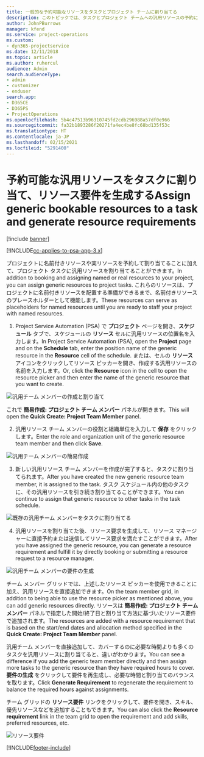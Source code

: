 ```yaml
---
title: 一般的な予約可能なリソースをタスクとプロジェクト チームに割り当てる
description: このトピックでは、タスクとプロジェクト チームへの汎用リソースの予約に関する情報を提供します。
author: JohnPBurrows
manager: kfend
ms.service: project-operations
ms.custom:
- dyn365-projectservice
ms.date: 12/11/2018
ms.topic: article
ms.author: ruhercul
audience: Admin
search.audienceType:
- admin
- customizer
- enduser
search.app:
- D365CE
- D365PS
- ProjectOperations
ms.openlocfilehash: 5b4c47513b96310745fd2cdb296988a57df0e966
ms.sourcegitcommit: fa32b1893286f20271fa4ec4be8fc68bd135f53c
ms.translationtype: HT
ms.contentlocale: ja-JP
ms.lasthandoff: 02/15/2021
ms.locfileid: "5291400"
---
```

# <a name="assign-generic-bookable-resources-to-a-task-and-generate-resource-requirements"></a><span data-ttu-id="ca78b-103">予約可能な汎用リソースをタスクに割り当て、リソース要件を生成する</span><span class="sxs-lookup"><span data-stu-id="ca78b-103">Assign generic bookable resources to a task and generate resource requirements</span></span> 

[!include [banner](../includes/psa-now-project-operations.md)]

[!INCLUDE[cc-applies-to-psa-app-3.x](../includes/cc-applies-to-psa-app-3x.md)]

<span data-ttu-id="ca78b-104">プロジェクトに名前付きリソースや実リソースを予約して割り当てることに加えて、プロジェクト タスクに汎用リソースを割り当てることができます。</span><span class="sxs-lookup"><span data-stu-id="ca78b-104">In addition to booking and assigning named or real resources to your project, you can assign generic resources to project tasks.</span></span> <span data-ttu-id="ca78b-105">これらのリソースは、プロジェクトに名前付きリソースを配置する準備ができるまで、名前付きリソースのプレースホルダーとして機能します。</span><span class="sxs-lookup"><span data-stu-id="ca78b-105">These resources can serve as placeholders for named resources until you are ready to staff your project with named resources.</span></span> 

1. <span data-ttu-id="ca78b-106">Project Service Automation (PSA) で **プロジェクト** ページを開き、**スケジュール** タブで、スケジュールの **リソース** セルに汎用リソースの位置名を入力します。</span><span class="sxs-lookup"><span data-stu-id="ca78b-106">In Project Service Automation (PSA), open the **Project** page and on the **Schedule** tab, enter the position name of the generic resource in the **Resource** cell of the schedule.</span></span> <span data-ttu-id="ca78b-107">または、セルの **リソース** アイコンをクリックしてリソース ピッカーを開き、作成する汎用リソースの名前を入力します。</span><span class="sxs-lookup"><span data-stu-id="ca78b-107">Or, click the **Resource** icon in the cell to open the resource picker and then enter the name of the generic resource that you want to create.</span></span>

![汎用チーム メンバーの作成と割り当て](media/RM-how-to-9.png)

<span data-ttu-id="ca78b-109">これで **簡易作成: プロジェクト チーム メンバー** パネルが開きます。</span><span class="sxs-lookup"><span data-stu-id="ca78b-109">This will open the **Quick Create: Project Team Member** panel.</span></span> 

2. <span data-ttu-id="ca78b-110">汎用リソース チーム メンバーの役割と組織単位を入力して **保存** をクリックします。</span><span class="sxs-lookup"><span data-stu-id="ca78b-110">Enter the role and organization unit of the generic resource team member and then click **Save**.</span></span>

![汎用チーム メンバーの簡易作成](media/RM-how-to-10.png)

3. <span data-ttu-id="ca78b-112">新しい汎用リソース チーム メンバーを作成が完了すると、タスクに割り当てられます。</span><span class="sxs-lookup"><span data-stu-id="ca78b-112">After you have created the new generic resource team member, it is assigned to the task.</span></span> <span data-ttu-id="ca78b-113">タスク スケジュール内の他のタスクに、その汎用リソースを引き続き割り当てることができます。</span><span class="sxs-lookup"><span data-stu-id="ca78b-113">You can continue to assign that generic resource to other tasks in the task schedule.</span></span>

![既存の汎用チーム メンバーをタスクに割り当てる](media/RM-how-to-11.png)

4. <span data-ttu-id="ca78b-115">汎用リソースを割り当てた後、リソース要求を生成して、リソース マネージャーに直接予約または送信してリソース要求を満たすことができます。</span><span class="sxs-lookup"><span data-stu-id="ca78b-115">After you have assigned the generic resource, you can generate a resource requirement and fulfill it by directly booking or submitting a resource request to a resource manager.</span></span>

![汎用チーム メンバーの要件の生成](media/RM-how-to-12.png)

<span data-ttu-id="ca78b-117">チーム メンバー グリッドでは、上述したリソース ピッカーを使用できることに加え、汎用リソースを直接追加できます。</span><span class="sxs-lookup"><span data-stu-id="ca78b-117">On the team member grid, in addition to being able to use the resource picker as mentioned above, you can add generic resources directly.</span></span> <span data-ttu-id="ca78b-118">リソースは **簡易作成: プロジェクト チーム メンバー** パネルで指定した開始/終了日と割り当て方法に基づいたリソース要件で追加されます。</span><span class="sxs-lookup"><span data-stu-id="ca78b-118">The resources are added with a resource requirement that is based on the start/end dates and allocation method specified in the **Quick Create: Project Team Member** panel.</span></span>

<span data-ttu-id="ca78b-119">汎用チーム メンバーを直接追加して、カバーするのに必要な時間よりも多くのタスクを汎用リソースに割り当てると、違いがわかります。</span><span class="sxs-lookup"><span data-stu-id="ca78b-119">You can see a difference if you add the generic team member directly and then assign more tasks to the generic resource than they have required hours to cover.</span></span> <span data-ttu-id="ca78b-120">**要件の生成** をクリックして要件を再生成し、必要な時間と割り当てのバランスを取ります。</span><span class="sxs-lookup"><span data-stu-id="ca78b-120">Click **Generate Requirement** to regenerate the requirement to balance the required hours against assignments.</span></span>

<span data-ttu-id="ca78b-121">チーム グリッドの **リソース要件** リンクをクリックして、要件を開き、スキル、優先リソースなどを追加することもできます。</span><span class="sxs-lookup"><span data-stu-id="ca78b-121">You can also click the **Resource requirement** link in the team grid to open the requirement and add skills, preferred resources, etc.</span></span>

![リソース要件](media/RM-how-to-13.png)



[!INCLUDE[footer-include](../includes/footer-banner.md)]